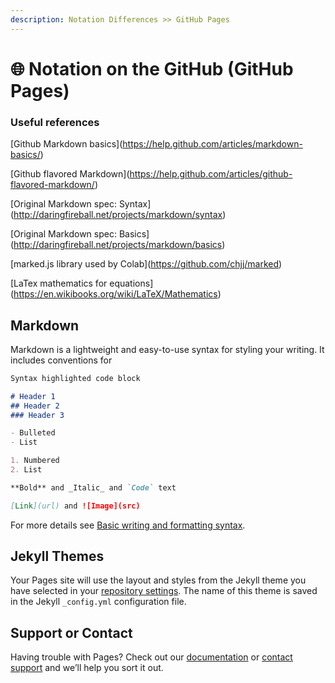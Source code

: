 ```yaml
---
description: Notation Differences >> GitHub Pages
---
```


# 🌐 Notation on the GitHub (GitHub Pages)

### Useful references



\[Github Markdown basics]\(https://help.github.com/articles/markdown-basics/)

\[Github flavored Markdown]\(https://help.github.com/articles/github-flavored-markdown/)

\[Original Markdown spec: Syntax]\(http://daringfireball.net/projects/markdown/syntax)

\[Original Markdown spec: Basics]\(http://daringfireball.net/projects/markdown/basics)

\[marked.js library used by Colab]\(https://github.com/chjj/marked)

\[LaTex mathematics for equations]\(https://en.wikibooks.org/wiki/LaTeX/Mathematics)







## Markdown

Markdown is a lightweight and easy-to-use syntax for styling your writing. It includes conventions for

```markdown
Syntax highlighted code block

# Header 1
## Header 2
### Header 3

- Bulleted
- List

1. Numbered
2. List

**Bold** and _Italic_ and `Code` text

[Link](url) and ![Image](src)
```

For more details see [Basic writing and formatting syntax](https://docs.github.com/en/github/writing-on-github/getting-started-with-writing-and-formatting-on-github/basic-writing-and-formatting-syntax).

## Jekyll Themes

Your Pages site will use the layout and styles from the Jekyll theme you have selected in your [repository settings](https://github.com/watanabe3tipapa/watanabe3ti.io/settings/pages). The name of this theme is saved in the Jekyll `_config.yml` configuration file.

## Support or Contact

Having trouble with Pages? Check out our [documentation](https://docs.github.com/categories/github-pages-basics/) or [contact support](https://support.github.com/contact) and we’ll help you sort it out.
